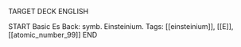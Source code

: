 TARGET DECK
ENGLISH

START
Basic
Es
Back: symb. Einsteinium.
Tags: [[einsteinium]], [[E]], [[atomic_number_99]]
END
